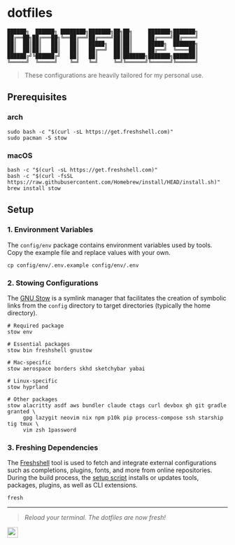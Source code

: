 # dotfiles

```text
██████╗  ██████╗ ████████╗███████╗██╗██╗     ███████╗███████╗
██╔══██╗██╔═══██╗╚══██╔══╝██╔════╝██║██║     ██╔════╝██╔════╝
██║  ██║██║   ██║   ██║   █████╗  ██║██║     █████╗  ███████╗
██║  ██║██║   ██║   ██║   ██╔══╝  ██║██║     ██╔══╝  ╚════██║
██████╔╝╚██████╔╝   ██║   ██║     ██║███████╗███████╗███████║
╚═════╝  ╚═════╝    ╚═╝   ╚═╝     ╚═╝╚══════╝╚══════╝╚══════╝
```

> These configurations are heavily tailored for my personal use.

## Prerequisites

### arch

```shell
sudo bash -c "$(curl -sL https://get.freshshell.com)"
sudo pacman -S stow
```

### macOS

```shell
bash -c "$(curl -sL https://get.freshshell.com)"
bash -c "$(curl -fsSL https://raw.githubusercontent.com/Homebrew/install/HEAD/install.sh)"
brew install stow
```

## Setup

### 1. Environment Variables

The `config/env` package contains environment variables used by tools. Copy the
example file and replace values with your own.

```shell
cp config/env/.env.example config/env/.env
```

### 2. Stowing Configurations

The [GNU Stow](https://www.gnu.org/software/stow/manual/stow.html) is a symlink
manager that facilitates the creation of symbolic links from the `config`
directory to target directories (typically the home directory).

```shell
# Required package
stow env

# Essential packages
stow bin freshshell gnustow

# Mac-specific
stow aerospace borders skhd sketchybar yabai

# Linux-specific
stow hyprland

# Other packages
stow alacritty asdf aws bundler claude ctags curl devbox gh git gradle granted \
     gpg lazygit neovim nix npm p10k pip process-compose ssh starship tig tmux \
     vim zsh 1password
```

### 3. Freshing Dependencies

The [Freshshell](https://freshshell.com) tool is used to fetch and integrate
external configurations such as completions, plugins, fonts, and more from
online repositories. During the build process, the [setup
script](config/bin/.local/bin/dotup) installs or updates tools, packages,
plugins, as well as CLI extensions.

```shell
fresh
```

---

> _Reload your terminal. The dotfiles are now fresh!_

<a href="https://hallaji.com">
  <img src="https://hallaji.com/assets/fav/fav.svg" widht="24" height="24">
</a>
